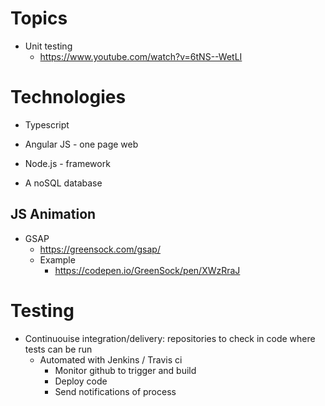 # Topics

- Unit testing
	- https://www.youtube.com/watch?v=6tNS--WetLI

# Technologies

- Typescript

- Angular JS - one page web  

- Node.js - framework

- A noSQL database

## JS Animation

- GSAP
	- https://greensock.com/gsap/
	- Example
		- https://codepen.io/GreenSock/pen/XWzRraJ

# Testing

- Continuouise integration/delivery: repositories to check in code where tests can be run
	- Automated with Jenkins / Travis ci
		- Monitor github to trigger and build
		- Deploy code
		- Send notifications of process